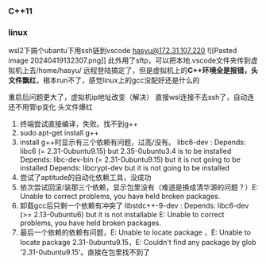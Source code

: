 ### C++11


### linux
wsl2下搞个ubantu下用ssh链到vscode
hasyu@172.31.107.220
![[Pasted image 20240419132307.png]]
此外用了sftp，可以把本地.vscode文件夹传到虚拟机上去/home/hasyu/
远程登陆搞定了，但是虚拟机上的**C++环境全是报错，头文件飘红**，根本run不了，感觉linux上的gcc没配好还是什么的

重启后问题更大了，虚拟机ip地址改变（解决）
	直接wsl连接不去ssh了，自动连还不用管ip变化
头文件爆红
1. 终端尝试直接编译，失败。找不到g++
2. sudo  apt-get install g++
3. install g++时显示有三个依赖有问题，过高/没有。 libc6-dev : Depends: libc6 (= 2.31-0ubuntu9.15) but 2.35-0ubuntu3.4 is to be installed             Depends: libc-dev-bin (= 2.31-0ubuntu9.15) but it is not going to be installed          Depends: libcrypt-dev but it is not going to be installed
4. 尝试了aptitude的自动化依赖工具，没成功
5. 依次尝试回滚/装那三个依赖，显示包里没有（难道是换成清华源的问题？）E: Unable to correct problems, you have held broken packages.
6. 卸载gcc后只剩一个依赖有冲突了 libstdc++-9-dev : Depends: libc6-dev (>= 2.13-0ubuntu6) but it is not installable  E: Unable to correct problems, you have held broken packages.
7. 最后一个依赖的依赖有问题，E: Unable to locate package ，E: Unable to locate package 2.31-0ubuntu9.15，E: Couldn't find any package by glob '2.31-0ubuntu9.15'。直接在包里找不到了